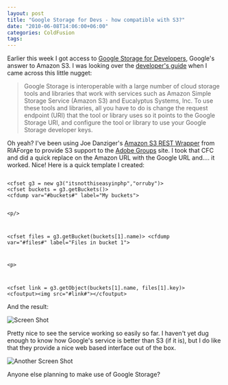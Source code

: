 ```yaml
---
layout: post
title: "Google Storage for Devs - how compatible with S3?"
date: "2010-06-08T14:06:00+06:00"
categories: ColdFusion 
tags: 
---
```


Earlier this week I got access to <a href="http://code.google.com/apis/storage/">Google Storage for Developers</a>, Google's answer to Amazon S3. I was looking over the <a href="http://code.google.com/apis/storage/docs/developer-guide.html">developer's guide</a> when I came across this little nugget:
<!--more-->
<p>

<blockquote>
Google Storage is interoperable with a large number of cloud storage tools and libraries that work with services such as Amazon Simple Storage Service (Amazon S3) and Eucalyptus Systems, Inc. To use these tools and libraries, all you have to do is change the request endpoint (URI) that the tool or library uses so it points to the Google Storage URI, and configure the tool or library to use your Google Storage developer keys.
</blockquote>

<p>

Oh yeah? I've been using Joe Danziger's <a href="http://amazons3.riaforge.org/">Amazon S3 REST Wrapper</a> from RIAForge to provide S3 support to the <a href="http://groups.adobe.com">Adobe Groups</a> site. I took that CFC and did a quick replace on the Amazon URL with the Google URL and.... it worked. Nice! Here is a quick template I created:

<p>

<code>
&lt;cfset g3 = new g3("itsnotthiseasyinphp","orruby")&gt;
&lt;cfset buckets = g3.getBuckets()&gt;
&lt;cfdump var="#buckets#" label="My buckets"&gt;

&lt;p/&gt;

&lt;cfset files = g3.getBucket(buckets[1].name)&gt;
&lt;cfdump var="#files#" label="Files in bucket 1"&gt;

&lt;p&gt;

&lt;cfset link = g3.getObject(buckets[1].name, files[1].key)&gt;
&lt;cfoutput&gt;&lt;img src="#link#"&gt;&lt;/cfoutput&gt;
</code>

<p>

And the result:

<p>

<img src="https://static.raymondcamden.com/images/Screen shot 2010-06-08 at 12.20.07 PM.png" title="Screen Shot" />

<p>

Pretty nice to see the service working so easily so far. I haven't yet dug enough to know how Google's service is better than S3 (if it is), but I do like that they provide a nice web based interface out of the box. 

<p>

<img src="https://static.raymondcamden.com/images/cfjedi/Screen shot 2010-06-08 at 12.22.44 PM.png" title="Another Screen Shot" />

<p>

Anyone else planning to make use of Google Storage?